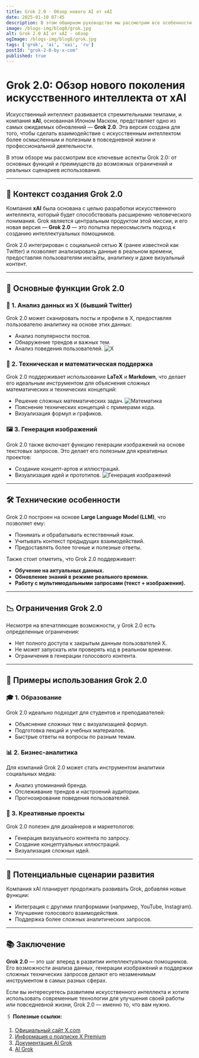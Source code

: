 ```yaml
---
title: Grok 2.0 - Обзор нового AI от xAI
date: 2025-01-10 07:45
description: В этом обширном руководстве мы рассмотрим все особенности и возможности Grok 2.0, созданного компанией xAI, чтобы помочь пользователям в самых разнообразных задачах.
image: /blogs-img/blog8/grok.jpg
alt: Grok 2.0 AI от xAI - обзор
ogImage: /blogs-img/blog8/grok.jpg
tags: ['grok', 'ai', 'xai', 'ru']
postId: "grok-2-0-by-x-com"
published: true
---
```


# Grok 2.0: Обзор нового поколения искусственного интеллекта от xAI

Искусственный интеллект развивается стремительными темпами, и компания **xAI**, основанная Илоном Маском, представляет одно из самых ожидаемых обновлений — **Grok 2.0**. Эта версия создана для того, чтобы сделать взаимодействие с искусственным интеллектом более осмысленным и полезным в повседневной жизни и профессиональной деятельности.

В этом обзоре мы рассмотрим все ключевые аспекты Grok 2.0: от основных функций и преимуществ до возможных ограничений и реальных сценариев использования.

---

## 📌 Контекст создания Grok 2.0

Компания **xAI** была основана с целью разработки искусственного интеллекта, который будет способствовать расширению человеческого понимания. Grok является центральным продуктом этой миссии, и его новая версия — **Grok 2.0** — это попытка переосмыслить подход к созданию интеллектуальных помощников.

Grok 2.0 интегрирован с социальной сетью **X** (ранее известной как Twitter) и позволяет анализировать данные в реальном времени, предоставляя пользователям инсайты, аналитику и даже визуальный контент.

---

## 🚀 Основные функции Grok 2.0

### 🔎 1. Анализ данных из X (бывший Twitter)

Grok 2.0 может сканировать посты и профили в X, предоставляя пользователю аналитику на основе этих данных:

- Анализ популярности постов.
- Обнаружение трендов и важных тем.
- Анализ поведения пользователей.
![X](blogs-img/blog8/x.png)

### 🧠 2. Техническая и математическая поддержка

Grok 2.0 поддерживает использование **LaTeX** и **Markdown**, что делает его идеальным инструментом для объяснения сложных математических и технических концепций:

- Решение сложных математических задач.
![Математика](blogs-img/blog8/math.png)
- Пояснение технических концепций с примерами кода.
- Визуализация формул и графиков.

### 🖼️ 3. Генерация изображений

Grok 2.0 также включает функцию генерации изображений на основе текстовых запросов. Это делает его полезным для креативных проектов:

- Создание концепт-артов и иллюстраций.
- Визуализация идей и прототипов.
![Генерация изображений](blogs-img/blog8/cat.png)

---

## 🛠️ Технические особенности

Grok 2.0 построен на основе **Large Language Model (LLM)**, что позволяет ему:

- Понимать и обрабатывать естественный язык.
- Учитывать контекст предыдущих взаимодействий.
- Предоставлять более точные и полезные ответы.

Также стоит отметить, что Grok 2.0 поддерживает:

- **Обучение на актуальных данных.**
- **Обновление знаний в режиме реального времени.**
- **Работу с мультимодальными запросами (текст + изображения).**

---

## 📉 Ограничения Grok 2.0

Несмотря на впечатляющие возможности, у Grok 2.0 есть определенные ограничения:

- Нет полного доступа к закрытым данным пользователей X.
- Не может запускать или проверять код в реальном времени.
- Ограничения в генерации голосового контента.

---

## 🧩 Примеры использования Grok 2.0

### 🎓 1. Образование

Grok 2.0 идеально подходит для студентов и преподавателей:

- Объяснение сложных тем с визуализацией формул.
- Подготовка лекций и учебных материалов.
- Быстрые ответы на вопросы по разным темам.

### 📊 2. Бизнес-аналитика

Для компаний Grok 2.0 может стать инструментом аналитики социальных медиа:

- Анализ упоминаний бренда.
- Отслеживание трендов и настроений аудитории.
- Прогнозирование поведения пользователей.

### 🎨 3. Креативные проекты

Grok 2.0 полезен для дизайнеров и маркетологов:

- Генерация визуального контента по запросу.
- Создание концептуальных иллюстраций.
- Визуализация сложных идей.

---

## 🔮 Потенциальные сценарии развития

Компания xAI планирует продолжать развивать Grok, добавляя новые функции:

- Интеграция с другими платформами (например, YouTube, Instagram).
- Улучшение голосового взаимодействия.
- Поддержка более сложных аналитических запросов.

---

## 📚 Заключение

**Grok 2.0** — это шаг вперед в развитии интеллектуальных помощников. Его возможности анализа данных, генерации изображений и поддержки сложных технических запросов делают его незаменимым инструментом в самых разных сферах.

Если вы интересуетесь развитием искусственного интеллекта и хотите использовать современные технологии для улучшения своей работы или повседневной жизни, Grok 2.0 — именно то, что вам нужно.

🖇️ **Полезные ссылки:**

1. [Официальный сайт X.com](https://x.com)
2. [Информация о подписке X Premium](https://x.com/premium)
3. [Документация AI Grok](https://x.com/grok)
4. [AI Grok](https://x.com/i/grok)
